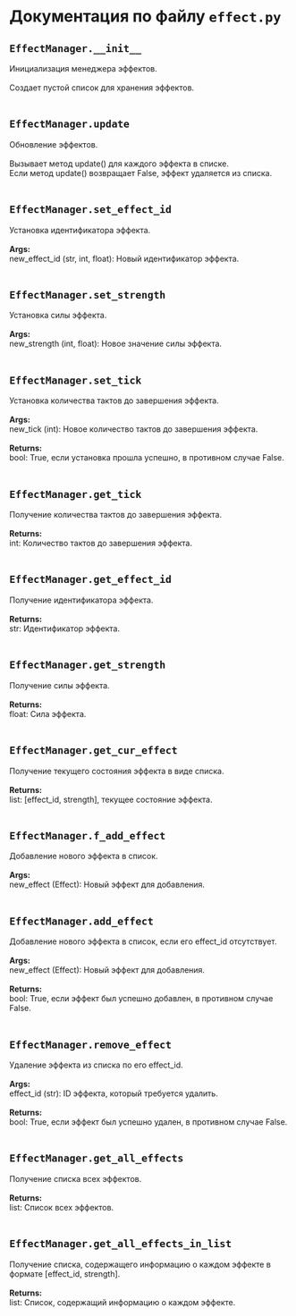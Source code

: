 # Документация по файлу `effect.py`

## `EffectManager.__init__`<br>
Инициализация менеджера эффектов.<br>
<br>
Создает пустой список для хранения эффектов.<br>
<br>
## `EffectManager.update`<br>
Обновление эффектов.<br>
<br>
Вызывает метод update() для каждого эффекта в списке.<br>
Если метод update() возвращает False, эффект удаляется из списка.<br>
<br>
## `EffectManager.set_effect_id`<br>
Установка идентификатора эффекта.<br>
<br>
**Args:**<br>
new_effect_id (str, int, float): Новый идентификатор эффекта.<br>
<br>
## `EffectManager.set_strength`<br>
Установка силы эффекта.<br>
<br>
**Args:**<br>
new_strength (int, float): Новое значение силы эффекта.<br>
<br>
## `EffectManager.set_tick`<br>
Установка количества тактов до завершения эффекта.<br>
<br>
**Args:**<br>
new_tick (int): Новое количество тактов до завершения эффекта.<br>
<br>
**Returns:**<br>
bool: True, если установка прошла успешно, в противном случае False.<br>
<br>
## `EffectManager.get_tick`<br>
Получение количества тактов до завершения эффекта.<br>
<br>
**Returns:**<br>
int: Количество тактов до завершения эффекта.<br>
<br>
## `EffectManager.get_effect_id`<br>
Получение идентификатора эффекта.<br>
<br>
**Returns:**<br>
str: Идентификатор эффекта.<br>
<br>
## `EffectManager.get_strength`<br>
Получение силы эффекта.<br>
<br>
**Returns:**<br>
float: Сила эффекта.<br>
<br>
## `EffectManager.get_cur_effect`<br>
Получение текущего состояния эффекта в виде списка.<br>
<br>
**Returns:**<br>
list: [effect_id, strength], текущее состояние эффекта.<br>
<br>
## `EffectManager.f_add_effect`<br>
Добавление нового эффекта в список.<br>
<br>
**Args:**<br>
new_effect (Effect): Новый эффект для добавления.<br>
<br>
## `EffectManager.add_effect`<br>
Добавление нового эффекта в список, если его effect_id отсутствует.<br>
<br>
**Args:**<br>
new_effect (Effect): Новый эффект для добавления.<br>
<br>
**Returns:**<br>
bool: True, если эффект был успешно добавлен, в противном случае False.<br>
<br>
## `EffectManager.remove_effect`<br>
Удаление эффекта из списка по его effect_id.<br>
<br>
**Args:**<br>
effect_id (str): ID эффекта, который требуется удалить.<br>
<br>
**Returns:**<br>
bool: True, если эффект был успешно удален, в противном случае False.<br>
<br>
## `EffectManager.get_all_effects`<br>
Получение списка всех эффектов.<br>
<br>
**Returns:**<br>
list: Список всех эффектов.<br>
<br>
## `EffectManager.get_all_effects_in_list`<br>
Получение списка, содержащего информацию о каждом эффекте в формате [effect_id, strength].<br>
<br>
**Returns:**<br>
list: Список, содержащий информацию о каждом эффекте.<br>
<br>
